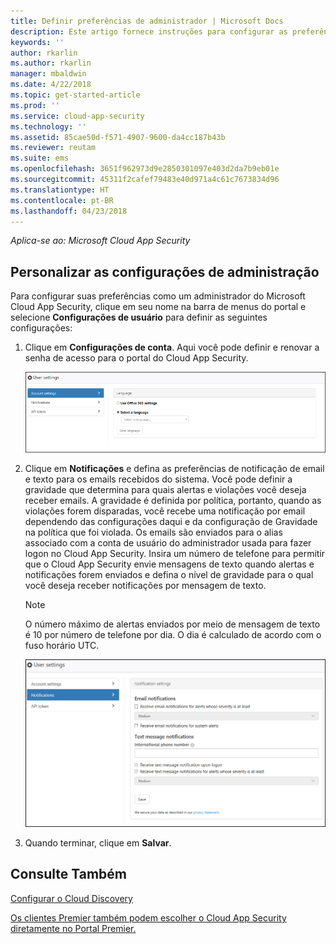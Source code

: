 ```yaml
---
title: Definir preferências de administrador | Microsoft Docs
description: Este artigo fornece instruções para configurar as preferências do administrador em Cloud App Security.
keywords: ''
author: rkarlin
ms.author: rkarlin
manager: mbaldwin
ms.date: 4/22/2018
ms.topic: get-started-article
ms.prod: ''
ms.service: cloud-app-security
ms.technology: ''
ms.assetid: 85cae50d-f571-4907-9600-da4cc187b43b
ms.reviewer: reutam
ms.suite: ems
ms.openlocfilehash: 3651f962973d9e2850301097e403d2da7b9eb01e
ms.sourcegitcommit: 45311f2cafef79483e40d971a4c61c7673834d96
ms.translationtype: HT
ms.contentlocale: pt-BR
ms.lasthandoff: 04/23/2018
---
```

*Aplica-se ao: Microsoft Cloud App Security*

##  <a name="Adminsettings"></a> Personalizar as configurações de administração  
Para configurar suas preferências como um administrador do Microsoft Cloud App Security, clique em seu nome na barra de menus do portal e selecione **Configurações de usuário** para definir as seguintes configurações:  
  
1.  Clique em **Configurações de conta**. Aqui você pode definir e renovar a senha de acesso para o portal do Cloud App Security.  
  
     ![configurações de usuário personalizadas](./media/custom-user-settings.png "configurações de usuário personalizadas")  
  
2.  Clique em **Notificações** e defina as preferências de notificação de email e texto para os emails recebidos do sistema.  Você pode definir a gravidade que determina para quais alertas e violações você deseja receber emails. A gravidade é definida por política, portanto, quando as violações forem disparadas, você recebe uma notificação por email dependendo das configurações daqui e da configuração de Gravidade na política que foi violada. Os emails são enviados para o alias associado com a conta de usuário do administrador usada para fazer logon no Cloud App Security. Insira um número de telefone para permitir que o Cloud App Security envie mensagens de texto quando alertas e notificações forem enviados e defina o nível de gravidade para o qual você deseja receber notificações por mensagem de texto.  
  
    > [!NOTE] 
    > O número máximo de alertas enviados por meio de mensagem de texto é 10 por número de telefone por dia. O dia é calculado de acordo com o fuso horário UTC. 
  
    ![configurações de notificação](./media/notification-settings.png "configurações de notificação")  
  
3. Quando terminar, clique em **Salvar**.  
  
  
 
  
    
## <a name="see-also"></a>Consulte Também  
[Configurar o Cloud Discovery](set-up-cloud-discovery.md)   

[Os clientes Premier também podem escolher o Cloud App Security diretamente no Portal Premier.](https://premier.microsoft.com/)  
  
  
